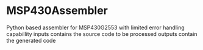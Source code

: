 # MSP430Assembler
Python based assembler for MSP430G2553 with limited error handling capabillity
inputs contains the source code to be processed
outputs contain the generated code
